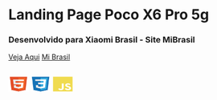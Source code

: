 # Landing Page Poco X6 Pro 5g
### Desenvolvido para Xiaomi Brasil - Site MiBrasil
 <a href="https://herbertis.github.io/poco-x6-pro-5g/" target="_blank">Veja Aqui</a>
 <a href="https://www.mibrasil.com.br/smartphone-poco-x6-pro-5g-br-tela-6-67-120hz-8-256gb-cinza-prin-p5173" target="_blank">Mi Brasil</a> 
 
 <div style="display: inline_block"><br>
  
  <img align="center" alt="herbert-HTML" height="30" width="40" src="https://raw.githubusercontent.com/devicons/devicon/master/icons/html5/html5-original.svg">
  <img align="center" alt="herbert-CSS" height="30" width="40" src="https://raw.githubusercontent.com/devicons/devicon/master/icons/css3/css3-original.svg">
  <img align="center" alt="herbert-Js" height="30" width="40" src="https://raw.githubusercontent.com/devicons/devicon/master/icons/javascript/javascript-plain.svg">
   
</div>
